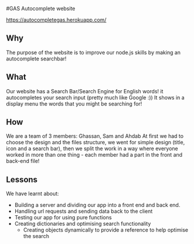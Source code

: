 #GAS Autocomplete website

https://autocompletegas.herokuapp.com/

## Why
The purpose of the website is to improve our node.js skills by making an autocomplete searchbar!

## What
Our website has a Search Bar/Search Engine for English words! it autocompletes your search input (pretty much like Google :))
It shows in a display menu the words that you might be searching for!

## How
We are a team of 3 members: Ghassan, Sam and Ahdab
At first we had to choose the design and the files structure, we went for simple design (title, icon and a search bar),
then we split the work in a way where everyone worked in more than one thing - each member had a part in the front and back-end file!

## Lessons
We have learnt about:
- Building a server and dividing our app into a front end and back end.
- Handling url requests and sending data back to the client
- Testing our app for using pure functions
- Creating dictionaries and optimising search functionality
    - Creating objects dynamically to provide a reference to help optimise the search
